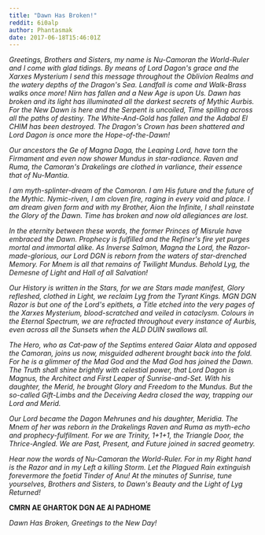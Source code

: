 ```yaml
---
title: "Dawn Has Broken!"
reddit: 6i0alp
author: Phantasmak
date: 2017-06-18T15:46:01Z
---
```


*Greetings, Brothers and Sisters, my name is Nu-Camoran the World-Ruler and I come with glad tidings. By means of Lord Dagon's grace and the Xarxes Mysterium I send this message throughout the Oblivion Realms and the watery depths of the Dragon's Sea. Landfall is come and Walk-Brass walks once more! Nirn has fallen and a New Age is upon Us. Dawn has broken and its light has illuminated all the darkest secrets of Mythic Aurbis. For the New Dawn is here and the Serpent is uncoiled, Time spilling across all the paths of destiny. The White-And-Gold has fallen and the Adabal El CHIM has been destroyed. The Dragon's Crown has been shattered and Lord Dagon is once more the Hope-of-the-Dawn!* 

*Our ancestors the Ge of Magna Daga, the Leaping Lord, have torn the Firmament and even now shower Mundus in star-radiance. Raven and Ruma, the Camoran's Drakelings are clothed in varliance, their essence that of Nu-Mantia.* 

*I am myth-splinter-dream of the Camoran. I am His future and the future of the Mythic. Nymic-riven, I am cloven fire, raging in every void and place. I am dream given form and with my Brother, Aion the Infinite, I shall reinstate the Glory of the Dawn. Time has broken and now old allegiances are lost.* 

*In the eternity between these words, the former Princes of Misrule have embraced the Dawn. Prophecy is fulfilled and the Refiner's fire yet purges mortal and immortal alike. As Inverse Salmon, Magna the Lord, the Razor-made-glorious, our Lord DGN is reborn from the waters of star-drenched Memory. For Mnem is all that remains of Twilight Mundus. Behold Lyg, the Demesne of Light and Hall of all Salvation!*

*Our History is written in the Stars, for we are Stars made manifest, Glory refleshed, clothed in Light, we reclaim Lyg from the Tyrant Kings. MGN DGN Razor is but one of the Lord's epithets, a Title etched into the very pages of the Xarxes Mysterium, blood-scratched and veiled in cataclysm.
Colours in the Eternal Spectrum, we are refracted throughout every instance of Aurbis, even across all the Sunsets when the ALD DUIN swallows all.* 

*The Hero, who as Cat-paw of the Septims entered Gaiar Alata and opposed the Camoran, joins us now, misguided adherent brought back into the fold. For he is a glimmer of the Mad God and the Mad God has joined the Dawn. The Truth shall shine brightly with celestial power, that Lord Dagon is Magnus, the Architect and First Leaper of Sunrise-and-Set. With his daughter, the Merid, he brought Glory and Freedom to the Mundus. But the so-called Gift-Limbs and the Deceiving Aedra closed the way, trapping our Lord and Merid.* 

*Our Lord became the Dagon Mehrunes and his daughter, Meridia. The Mnem of her was reborn in the Drakelings Raven and Ruma as myth-echo and prophecy-fulfilment. For we are Trinity, 1+1+1, the Triangle Door, the Thrice-Angled. We are Past, Present, and Future joined in sacred geometry.* 

*Hear now the words of Nu-Camoran the World-Ruler. For in my Right hand is the Razor and in my Left a killing Storm. Let the Plagued Rain extinguish forevermore the foetid Tinder of Anu! At the minutes of Sunrise, tune yourselves, Brothers and Sisters, to Dawn's Beauty and the Light of Lyg Returned!* 

**CMRN AE GHARTOK DGN AE AI PADHOME**

*Dawn Has Broken, Greetings to the New Day!*
